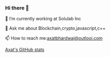 ### Hi there 👋
🔭 I’m currently working at Solulab Inc 

💬 Ask me about Blockchain,crypto,javascript,c++

📫 How to reach me:axatbhardwaj@outlooi.com


[Axat's GitHub stats](https://github-readme-stats.vercel.app/api?username=axatbhardwaj)

<!--
**axatbhardwaj/axatbhardwaj** is a ✨ _special_ ✨ repository because its `README.md` (this file) appears on your GitHub profile.

Here are some ideas to get you started:

- 🔭 I’m currently working on ...
- 🌱 I’m currently learning javascript , ethereum
- 👯 I’m looking to collaborate on ...
- 🤔 I’m looking for help with ...
- 
- 😄 Pronouns: ...
- ⚡ Fun fact: ...
-->
